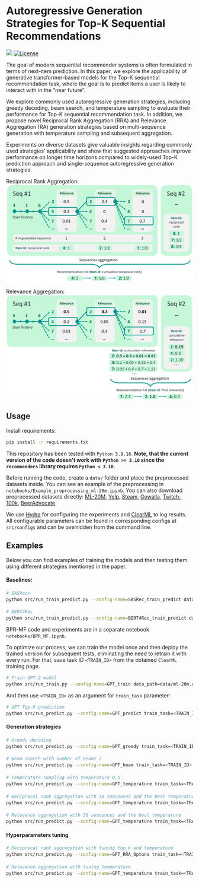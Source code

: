# Autoregressive Generation Strategies for Top-K Sequential Recommendations

<a href="https://arxiv.org/abs/2409.17730"><img src="https://img.shields.io/badge/arXiv-2409.17730-b31b1b.svg" height=22.5><a>
[![License](https://img.shields.io/github/license/AIRI-Institute/al_toolbox)](./LICENSE)

The goal of modern sequential recommender systems is often formulated in terms of next-item prediction. In this paper, we explore the applicability of generative transformer-based models for the Top-K sequential recommendation task, where the goal is to predict items a user is likely to interact with in the “near future”. 

We explore commonly used autoregressive generation strategies, including greedy decoding, beam search, and temperature sampling to evaluate their performance for Top-K sequential recommendation task. In addition, we propose novel Reciprocal Rank Aggregation (RRA) and Relevance Aggregation (RA) generation strategies based on multi-sequence generation with temperature sampling and subsequent aggregation. 

Experiments on diverse datasets give valuable insights regarding commonly used strategies' applicability and show that suggested approaches improve performance on longer time horizons compared to widely-used Top-K prediction approach and single-sequence autoregressive generation strategies. 

Reciprocal Rank Aggregation:
![RRA scheme](assets/strat1.png?raw=true)

Relevance Aggregation:
![RA scheme](assets/strat2.png?raw=true)

## Usage

Install requirements:
```sh
pip install -r requirements.txt
```
This repository has been tested with `Python 3.9.16`. **Note, that the current version of the code doesn't work with `Python >= 3.10` since the `recommenders` library requires `Python < 3.10`**.

Before running the code, create a `data/` folder and place the preprocessed datasets inside. You can see an example of the preprocessing in `notebooks/Example_preprocessing_ml-20m.ipynb`. You can also download preprocessed datasets directly: [ML-20M](https://disk.yandex.ru/d/bsp3rd-l_EpExA), [Yelp](https://disk.yandex.ru/d/UTKDilplnEV2iA), [Steam](https://disk.yandex.ru/d/4a2zDGsNnrR9rA), [Gowalla](https://disk.yandex.ru/d/K5K2CYuQF9KhMA), [Twitch-100k](https://disk.yandex.ru/d/lPiiN5ug0WQ3gw), [BeerAdvocate](https://disk.yandex.ru/d/8nImZhLxbLrkIw).

We use [Hydra](https://hydra.cc/) for configuring the experiments and [ClearML](`https://clear.ml/docs/latest/docs`) to log results.
All configurable parameters can be found in corresponding configs at `src/configs` and can be overridden from the command line.


## Examples

Below you can find examples of training the models and then testing them using different strategies mentioned in the paper.

#### Baselines:
```sh
# SASRec+
python src/run_train_predict.py --config-name=SASRec_train_predict data_path=data/ml-20m.csv task_name=ml-20m_SASRec_train_predict dataloader.test_batch_size=256 model_params.hidden_units=256

# BERT4Rec
python src/run_train_predict.py --config-name=BERT4Rec_train_predict data_path=data/ml-20m.csv task_name=ml-20m_BERT4Rec_train_predict dataloader.test_batch_size=256 model_params.hidden_size=256
```

BPR-MF code and experiments are in a separate notebook `notebooks/BPR_MF.ipynb`.

To optimize our process, we can train the model once and then deploy the trained version for subsequent tests, eliminating the need to retrain it with every run. For that, save task ID `<TRAIN_ID>` from the obtained `ClearML` training page.
```sh
# Train GPT-2 model
python src/run_train.py --config-name=GPT_train data_path=data/ml-20m.csv task_name=ml-20m_GPT_train dataloader.test_batch_size=256 model_params.n_embd=256
```
And then use `<TRAIN_ID>` as an argument for `train_task` parameter:
```sh
# GPT Top-K prediction
python src/run_predict.py --config-name=GPT_predict train_task=<TRAIN_ID> task_name=ml-20m_GPT_predict dataloader.test_batch_size=256
```

#### Generation strategies

```sh
# Greedy decoding
python src/run_predict.py --config-name=GPT_greedy train_task=<TRAIN_ID> task_name=ml-20m_GPT_greedy dataloader.test_batch_size=72

# Beam search with number of beams 2
python src/run_predict.py --config-name=GPT_beam train_task=<TRAIN_ID> task_name=ml-20m_GPT_beam generation_params.num_beams=2 dataloader.test_batch_size=72

# Temperature sampling with temperature 0.5
python src/run_predict.py --config-name=GPT_temperature train_task=<TRAIN_ID> task_name=ml-20m_GPT_temperature generation_params.temperature=0.5 dataloader.test_batch_size=72

# Reciprocal rank aggregation with 30 sequences and the best temperature with the best top_k
python src/run_predict.py --config-name=GPT_temperature train_task=<TRAIN_ID> task_name=ml-20m_GPT_multisequence generation_params.temperature=0.6 mode='reciprocal_rank_aggregation' generation_params.num_return_sequences=30 generation_params.top_k=20 dataloader.test_batch_size=72

# Relevance aggregation with 30 sequences and the best temperature 
python src/run_predict.py --config-name=GPT_temperature train_task=<TRAIN_ID> task_name=ml-20m_GPT_multisequence generation_params.temperature=0.7 mode='relevance_aggregation' generation_params.num_return_sequences=30 generation_params.top_k=0 dataloader.test_batch_size=72
```

#### Hyperparameters tuning

```sh
# Reciprocal rank aggregation with tuning top_k and temperature
python src/run_predict.py --config-name=GPT_RRA_Optuna train_task=<TRAIN_ID> task_name=ml-20m_GPT_multisequence dataloader.test_batch_size=72 --multirun 

# Relevance aggregation with tuning temperature
python src/run_predict.py --config-name=GPT_temperature train_task=<TRAIN_ID> task_name=ml-20m_GPT_multisequence generation_params.temperature='choice(1e-3, 3e-3, 1e-2, 3e-2, 5e-2, 0.1, 0.2, 0.3, 0.5, 0.6, 0.7, 1.0, 1.3, 1.6, 2.0, 3.0, 5.0)' mode='relevance_aggregation' generation_params.num_return_sequences=30 generation_params.top_k=0 dataloader.test_batch_size=72 --multirun
```

